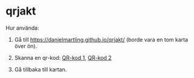 # qrjakt

Hur använda:

1. Gå till https://danielmartling.github.io/qrjakt/ (borde vara en tom karta över ön).

2. Skanna en qr-kod: [QR-kod 1](img/qr/qr-lillgårn.png), [QR-kod 2](img/qr/qr-högstapunkt.png)

3. Gå tillbaka till kartan.
